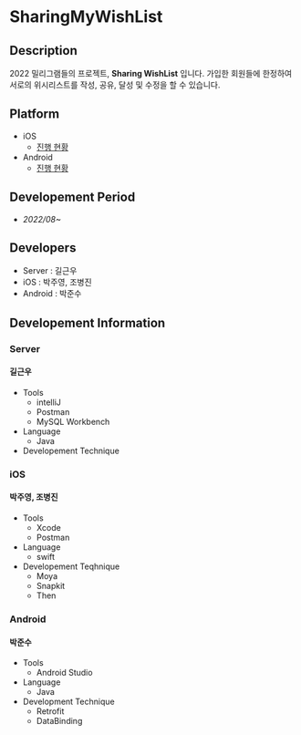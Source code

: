 # SharingMyWishList

## Description
2022 밀리그램들의 프로젝트, **Sharing WishList** 입니다.
가입한 회원들에 한정하여 서로의 위시리스트를 작성, 공유, 달성 및 수정을 할 수 있습니다.

## Platform
- iOS
  - [진행 현황](https://github.com/GRAM-DSM/SharingMyWishlist-iOS)
- Android
  - [진행 현황](https://github.com/GRAM-DSM/SharingMyWishlist-Android)

## Developement Period
- *2022/08~*

## Developers
- Server : 길근우
- iOS : 박주영, 조병진
- Android : 박준수

## Developement Information
### Server
#### 길근우
- Tools
  - intelliJ
  - Postman
  - MySQL Workbench
- Language
  - Java
- Developement Technique

### iOS
#### 박주영, 조병진
- Tools
  - Xcode
  - Postman
- Language
  - swift
- Developement Teqhnique
  - Moya
  - Snapkit
  - Then

### Android
#### 박준수
- Tools
  - Android Studio
- Language
  - Java
- Development Technique
  - Retrofit
  - DataBinding
